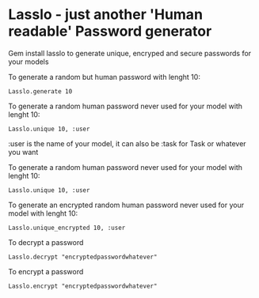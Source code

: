 # Lasslo - just another 'Human readable' Password generator
Gem install lasslo to generate unique, encryped and secure passwords for your models

To generate a random but human password with lenght 10:
```
Lasslo.generate 10
```
To generate a random human password never used for your model with lenght 10:
```
Lasslo.unique 10, :user
```
:user is the name of your model, it can also be :task for Task or whatever you want

To generate a random human password never used for your model with lenght 10:
```
Lasslo.unique 10, :user
```
To generate an encrypted random human password never used for your model with lenght 10:
```
Lasslo.unique_encrypted 10, :user
```
To decrypt a password
```
Lasslo.decrypt "encryptedpasswordwhatever"
```
To encrypt a password
```
Lasslo.encrypt "encryptedpasswordwhatever"
```
